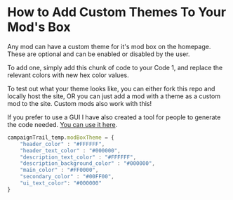 # How to Add Custom Themes To Your Mod's Box

Any mod can have a custom theme for it's mod box on the homepage. These are optional and can be enabled or disabled by the user.

To add one, simply add this chunk of code to your Code 1, and replace the relevant colors with new hex color values.

To test out what your theme looks like, you can either fork this repo and locally host the site, OR you can just add a mod with a theme as a custom mod to the site. Custom mods also work with this!

If you prefer to use a GUI I have also created a tool for people to generate the code needed. [You can use it here](https://jetsimon.com/cts-mod-box-tool/).

```javascript
campaignTrail_temp.modBoxTheme = {
    "header_color" : "#FFFFFF",
    "header_text_color" : "#000000",
    "description_text_color" : "#FFFFFF",
    "description_background_color" : "#000000",
    "main_color" : "#FF0000",
    "secondary_color" : "#00FF00",
    "ui_text_color": "#000000"
}
```
